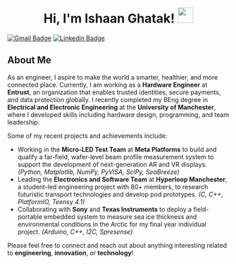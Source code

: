<h1 align="center"><b>Hi, I'm Ishaan Ghatak!  </b><img src="https://media.giphy.com/media/hvRJCLFzcasrR4ia7z/giphy.gif" width="35"></h1>

[![Gmail Badge](https://img.shields.io/badge/-ishaanghatak@gmail.com-c14438?style=flat-square&logo=Gmail&logoColor=white&link=mailto:ishaanghatak@gmail.com)](mailto:ishaanghatak@gmail.com)
 [![Linkedin Badge](https://img.shields.io/badge/-ishaanghatak-blue?style=flat-square&logo=Linkedin&logoColor=white&link=https://www.linkedin.com/in/ishaanghatak/)](https://www.linkedin.com/in/ishaanghatak/)
 
## About Me
As an engineer, I aspire to make the world a smarter, healthier, and more connected place. Currently, I am working as a **Hardware Engineer** at **Entrust**, an organization that enables trusted identities, secure payments, and data protection globally. I recently completed my BEng degree in **Electrical and Electronic Engineering** at the **University of Manchester**, where I developed skills including hardware design, programming, and team leadership.

Some of my recent projects and achievements include:
- Working in the **Micro-LED Test Team** at **Meta Platforms** to build and qualify a far-field, wafer-level beam profile measurement system to support the development of next-generation AR and VR displays. *(Python, Matplotlib, NumPy, PyVISA, SciPy, SeaBreeze)*
- Leading the **Electronics and Software Team** at **Hyperloop Manchester**, a student-led engineering project with 80+ members, to research futuristic transport technologies and develop pod prototypes. *(C, C++, PlatformIO, Teensy 4.1)*
- Collaborating with **Sony** and **Texas Instruments** to deploy a field-portable embedded system to measure sea ice thickness and environmental conditions in the Arctic for my final year individual project. *(Arduino, C++, I2C, Spresense)*

Please feel free to connect and reach out about anything interesting related to **engineering**, **innovation**, or **technology**!
